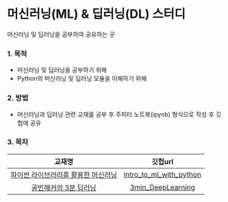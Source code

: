 # 머신러닝(ML) & 딥러닝(DL) 스터디

머신러닝 및 딥러닝을 공부하여 공유하는 곳

### 1. 목적

* 머신러닝 및 딥러닝을 공부하기 위해
* Python의 머신러닝 및 딥러닝 모듈을 이해하기 위해

### 2. 방법

* 머신러닝과 딥러닝 관련 교재를 공부 후 주피터 노트북(ipynb) 형식으로 작성 후 깃헙에 공유

### 3. 목차

|                   교재명                    |                  깃헙url                   |
| :--------------------------------------: | :--------------------------------------: |
| [파이썬 라이브러리를 활용한 머신러닝](http://www.yes24.com/24/Goods/42806875?Acode=101) | [intro_to_ml_with_python](https://github.com/ExcelsiorCJH/Study/tree/master/ML_DL/intro_to_ml_with_python) |
| [골빈해커의 3분 딥러닝](http://www.yes24.com/24/Goods/49853812?Acode=101) | [3min_DeepLearning](https://github.com/ExcelsiorCJH/Study/tree/master/ML_DL/3min_DeepLearning) |

